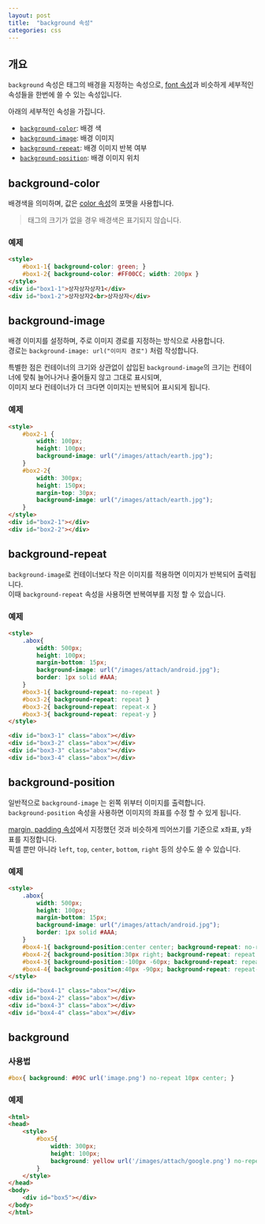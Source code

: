 ```yaml
---
layout: post
title:  "background 속성"
categories: css
---
```


## 개요
`background` 속성은 태그의 배경을 지정하는 속성으로, [font 속성](/css-course/font-속성)과 비슷하게 세부적인 속성들을 한번에 쓸 수 있는 속성입니다.

아래의 세부적인 속성을 가집니다.

- [`background-color`](#background-color): 배경 색
- [`background-image`](#background-image): 배경 이미지
- [`background-repeat`](#background-repeat): 배경 이미지 반복 여부
- [`background-position`](#background-position): 배경 이미지 위치

## background-color
배경색을 의미하며, 값은 [color 속성](/css-course/color-속성)의 포맷을 사용합니다.
> 태그의 크기가 없을 경우 배경색은 표기되지 않습니다.

### 예제
```html
<style>
	#box1-1{ background-color: green; }
	#box1-2{ background-color: #FF00CC; width: 200px }
</style>
<div id="box1-1">상자상자상자1</div>
<div id="box1-2">상자상자2<br>상자상자</div>
```



## background-image
배경 이미지를 설정하며, 주로 이미지 경로를 지정하는 방식으로 사용합니다.  
경로는 `background-image: url("이미지 경로")` 처럼 작성합니다.

특별한 점은 컨테이너의 크기와 상관없이 삽입된 `background-image`의 크기는 컨테이너에 맞춰 늘어나거나 줄어들지 않고 그대로 표시되며,  
이미지 보다 컨테이너가 더 크다면 이미지는 반복되어 표시되게 됩니다.


### 예제
```html
<style>
	#box2-1 {
		width: 100px;
		height: 100px;
		background-image: url("/images/attach/earth.jpg");
	}
	#box2-2{
		width: 300px;
		height: 150px;
		margin-top: 30px;
		background-image: url("/images/attach/earth.jpg");
	}
</style>
<div id="box2-1"></div>
<div id="box2-2"></div>
```

## background-repeat
`background-image`로 컨테이너보다 작은 이미지를 적용하면 이미지가 반복되어 출력됩니다.  
이때 `background-repeat` 속성을 사용하면 반복여부를 지정 할 수 있습니다.

### 예제
```html
<style>
	.abox{
		width: 500px;
		height: 100px;
		margin-bottom: 15px;
		background-image: url("/images/attach/android.jpg");
		border: 1px solid #AAA;
	}
	#box3-1{ background-repeat: no-repeat }
	#box3-2{ background-repeat: repeat }
	#box3-2{ background-repeat: repeat-x }
	#box3-3{ background-repeat: repeat-y }
</style>

<div id="box3-1" class="abox"></div>
<div id="box3-2" class="abox"></div>
<div id="box3-3" class="abox"></div>
<div id="box3-4" class="abox"></div>
```


## background-position
일반적으로 `background-image` 는 왼쪽 위부터 이미지를 출력합니다.  
`background-position` 속성을 사용하면 이미지의 좌표를 수정 할 수 있게 됩니다.

[margin, padding 속성](/css-course/margin-padding-속성)에서 지정했던 것과 비슷하게 띄어쓰기를 기준으로 x좌표, y좌표를 지정합니다.  
픽셀 뿐만 아니라 `left`, `top`, `center`, `bottom`, `right` 등의 상수도 쓸 수 있습니다.

### 예제
```html
<style>
	.abox{
		width: 500px;
		height: 100px;
		margin-bottom: 15px;
		background-image: url("/images/attach/android.jpg");
		border: 1px solid #AAA;
	}
	#box4-1{ background-position:center center; background-repeat: no-repeat }
	#box4-2{ background-position:30px right; background-repeat: repeat }
	#box4-3{ background-position:-100px -60px; background-repeat: repeat-x }
	#box4-4{ background-position:40px -90px; background-repeat: repeat-y }
</style>

<div id="box4-1" class="abox"></div>
<div id="box4-2" class="abox"></div>
<div id="box4-3" class="abox"></div>
<div id="box4-4" class="abox"></div>
```




## background

### 사용법
```css
#box{ background: #09C url('image.png') no-repeat 10px center; }
```


### 예제
```html
<html>
<head>
	<style>
		#box5{
			width: 300px;
			height: 100px;
			background: yellow url('/images/attach/google.png') no-repeat center center;
		}
	</style>
</head>
<body>
	<div id="box5"></div>
</body>
</html>
```